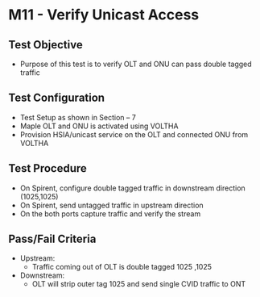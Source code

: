 # M11 - Verify Unicast Access

## Test Objective

* Purpose of this test is to verify OLT and ONU can pass double tagged traffic 

## Test Configuration

* Test Setup as shown in Section – 7
* Maple OLT and ONU is activated using VOLTHA
* Provision HSIA/unicast service on the OLT and connected ONU from VOLTHA

## Test Procedure

* On Spirent, configure double tagged traffic in downstream direction (1025,1025)
* On Spirent, send untagged traffic in upstream direction 
* On the both ports capture traffic and verify the stream 

## Pass/Fail Criteria

* Upstream: 
    * Traffic coming out of OLT is double tagged 1025 ,1025
* Downstream:
    * OLT will strip outer tag 1025 and send single CVID traffic to ONT
